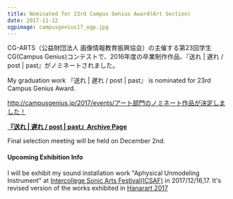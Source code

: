 ```yaml
---
title: Nominated for 23rd Campus Genius Award(Art Section)
date: 2017-11-12
ogpimage: campusgenius17_ogp.jpg
---
```


CG-ARTS（公益財団法人 画像情報教育振興協会）の主催する第23回学生CG(Campus Genius)コンテストで、2016年度の卒業制作作品、『送れ | 遅れ / post | past』がノミネートされました。

My graduation work 『送れ | 遅れ / post | past』 is nominated for 23rd Campus Genius Award.

<http://campusgenius.jp/2017/events/アート部門のノミネート作品が決定しました！>

**[『送れ | 遅れ / post | past』Archive Page](/works/post-past-sotsuten)**

Final selection meeting will be held on December 2nd.

#### Upcoming Exhibition Info

<!--more-->


I will be exhibit my sound installation work "Aphysical Unmodeling Instrument" at [Intercollege Sonic Arts Festival(ICSAF)](http://ic.jssa.info/) in 2017/12/16,17.
It's revised version of the works exhibited in [Hanarart 2017]((/info/hanarart2017))
